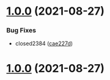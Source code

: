 # [1.0.0](https://github.com/myNameCao/node/compare/v2.9.1...v1.0.0) (2021-08-27)


### Bug Fixes

* closed2384 ([cae227d](https://github.com/myNameCao/node/commit/cae227d739eda894d330dab580b868e765ebaa7f))



# [1.0.0](https://github.com/myNameCao/node/compare/v2.9.1...v1.0.0) (2021-08-27)



